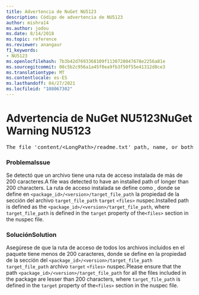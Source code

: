 ```yaml
---
title: Advertencia de NuGet NU5123
description: Código de advertencia de NU5123
author: mishra14
ms.author: jodou
ms.date: 8/14/2018
ms.topic: reference
ms.reviewer: anangaur
f1_keywords:
- NU5123
ms.openlocfilehash: 7b3b42d7693368109f1130728047678e2256a81e
ms.sourcegitcommit: 08c5b2c956a1a45f0ea9fb3f50f55e41312d8ce3
ms.translationtype: MT
ms.contentlocale: es-ES
ms.lasthandoff: 04/27/2021
ms.locfileid: "108067302"
---
```

# <a name="nuget-warning-nu5123"></a><span data-ttu-id="e1d43-103">Advertencia de NuGet NU5123</span><span class="sxs-lookup"><span data-stu-id="e1d43-103">NuGet Warning NU5123</span></span>
<pre>The file 'content/&lt;LongPath&gt;/readme.txt' path, name, or both are too long. Your package might not work without long file path support. Please shorten the file path or file name.</pre>

### <a name="issue"></a><span data-ttu-id="e1d43-104">Problema</span><span class="sxs-lookup"><span data-stu-id="e1d43-104">Issue</span></span>

<span data-ttu-id="e1d43-105">Se detectó que un archivo tiene una ruta de acceso instalada de más de 200 caracteres.</span><span class="sxs-lookup"><span data-stu-id="e1d43-105">A file was detected to have an installed path of longer than 200 characters.</span></span> <span data-ttu-id="e1d43-106">La ruta de acceso instalada se define como , donde se define en `<package_id>/<version>/target_file_path` la propiedad de la sección del archivo `target_file_path` `target` `<files>` nuspec.</span><span class="sxs-lookup"><span data-stu-id="e1d43-106">Installed path is defined as the `<package_id>/<version>/target_file_path`, where `target_file_path` is defined in the `target` property of the`<files>` section in the nuspec file.</span></span>


### <a name="solution"></a><span data-ttu-id="e1d43-107">Solución</span><span class="sxs-lookup"><span data-stu-id="e1d43-107">Solution</span></span>

<span data-ttu-id="e1d43-108">Asegúrese de que la ruta de acceso de todos los archivos incluidos en el paquete tiene menos de 200 caracteres, donde se define en la propiedad de la sección del `<package_id>/<version>/target_file_path` `target_file_path` archivo `target` `<files>` nuspec.</span><span class="sxs-lookup"><span data-stu-id="e1d43-108">Please ensure that the path `<package_id>/<version>/target_file_path` for all the files included in the package are lesser than 200 characters, where `target_file_path` is defined in the `target` property of the`<files>` section in the nuspec file.</span></span>

